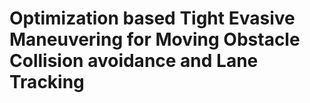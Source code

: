 # Optimization based Tight Evasive Maneuvering for Moving Obstacle Collision avoidance and Lane Tracking
